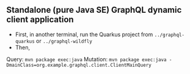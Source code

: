 ## Standalone (pure Java SE) GraphQL dynamic client application

- First, in another terminal, run the Quarkus project from `../graphql-quarkus` or `../graphql-wildfly`
- Then,

Query: `mvn package exec:java`
Mutation: `mvn package exec:java -DmainClass=org.example.graphql.client.ClientMainQuery`
